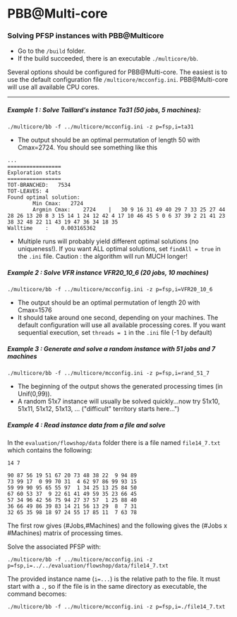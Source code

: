 # PBB@Multi-core

### Solving PFSP instances with PBB@Multicore

- Go to the `/build` folder.
- If the build succeeded, there is an executable `./multicore/bb`.

Several options should be configured for PBB@Multi-core. The easiest is to use the default configuration file `/multicore/mcconfig.ini`. PBB@Multi-core will use all available CPU cores.

_________________________________________

##### Example 1 : Solve Taillard's instance Ta31 (50 jobs, 5 machines):

`./multicore/bb -f ../multicore/mcconfig.ini -z p=fsp,i=ta31`

- The output should be an optimal permutation of length 50 with Cmax=2724. You should see something like this
```
...
=================
Exploration stats
=================
TOT-BRANCHED:	7534
TOT-LEAVES:	4
Found optimal solution:
        Min Cmax:	2724
        Argmin Cmax:	2724	|	30 9 16 31 49 40 29 7 33 25 27 44 28 26 13 20 8 3 15 14 1 24 12 42 4 17 10 46 45 5 0 6 37 39 2 21 41 23 38 32 48 22 11 43 19 47 36 34 18 35
Walltime	:	 0.003165362
```
- Multiple runs will probably yield different optimal solutions (no uniqueness!). If you want ALL optimal solutions, set `findAll = true` in the `.ini` file. Caution : the algorithm will run MUCH longer!

##### Example 2 : Solve VFR instance VFR20_10_6 (20 jobs, 10 machines)

`./multicore/bb -f ../multicore/mcconfig.ini -z p=fsp,i=VFR20_10_6`

- The output should be an optimal permutation of length 20 with Cmax=1576
- It should take around one second, depending on your machines. The default configuration will use all available processing cores. If you want sequential execution, set `threads = 1` in the `.ini` file (-1 by default)

##### Example 3 : Generate and solve a random instance with 51 jobs and 7 machines

`./multicore/bb -f ../multicore/mcconfig.ini -z p=fsp,i=rand_51_7`

- The beginning of the output shows the generated processing times (in Unif(0,99)).
- A random 51x7 instance will usually be solved quickly...now try 51x10, 51x11, 51x12, 51x13, ... ("difficult" territory starts here...")


##### Example 4 : Read instance data from a file and solve

In the `evaluation/flowshop/data` folder there is a file named `file14_7.txt` which contains the following:

```
14 7

90 87 56 19 51 67 20 73 48 38 22  9 94 89
73 99 17  0 99 70 31  4 62 97 86 99 93 15
59 99 90 95 65 55 97  1 34 25 13 25 84 50
67 60 53 37  9 22 61 41 49 59 35 23 66 45
57 34 96 42 56 75 94 27 37 57  1 25 88 40
36 66 49 86 39 83 14 21 56 13 29  8  7 31
32 65 35 98 18 97 24 55 17 85 11  7 63 78
```

The first row gives (#Jobs,#Machines) and the following gives the (#Jobs x #Machines) matrix of processing times.

Solve the associated PFSP with:

`./multicore/bb -f ../multicore/mcconfig.ini -z p=fsp,i=../../evaluation/flowshop/data/file14_7.txt`

The provided instance name (`i=...`) is the relative path to the file. It must start with a `.`, so if the file is in the same directory as executable, the command becomes:

`./multicore/bb -f ../multicore/mcconfig.ini -z p=fsp,i=./file14_7.txt`
